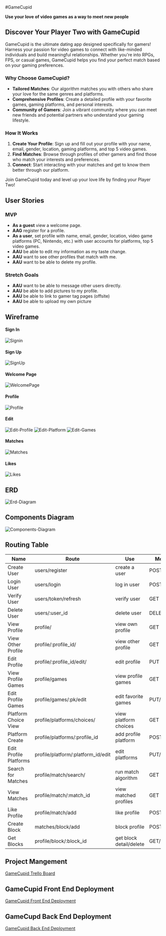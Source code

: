 #GameCupid

**Use your love of video games as a way to meet new people**
## Discover Your Player Two with GameCupid

GameCupid is the ultimate dating app designed specifically for gamers! Harness your passion for video games to connect with like-minded individuals and build meaningful relationships. Whether you're into RPGs, FPS, or casual games, GameCupid helps you find your perfect match based on your gaming preferences.

### Why Choose GameCupid?

- **Tailored Matches**: Our algorithm matches you with others who share your love for the same genres and platforms.
- **Comprehensive Profiles**: Create a detailed profile with your favorite games, gaming platforms, and personal interests.
- **Community of Gamers**: Join a vibrant community where you can meet new friends and potential partners who understand your gaming lifestyle.

### How It Works

1. **Create Your Profile**: Sign up and fill out your profile with your name, email, gender, location, gaming platforms, and top 5 video games.
2. **Find Matches**: Browse through profiles of other gamers and find those who match your interests and preferences.
3. **Connect**: Start interacting with your matches and get to know them better through our platform.

Join GameCupid today and level up your love life by finding your Player Two!

## User Stories

### MVP

- **As a guest** view a welcome page.
- **AAG** register for a profile.
- **As a user**, set profile with name, email, gender, location, video game platforms (PC, Nintendo, etc.) with user accounts for platforms, top 5 video games.
- **AAU** be able to edit my information as my taste change.
- **AAU** want to see other profiles that match with me.
- **AAU** want to be able to delete my profile.

### Stretch Goals

- **AAU** want to be able to message other users directly.
- **AAU** be able to add pictures to my profile.
- **AAU** be able to link to gamer tag pages (offsite)
- **AAU** be able to upload my own picture

## Wireframe


#### Sign In
![Signin](/public/image/signin.jpg)

#### Sign Up
![SignUp](/public/image/signup.jpg)

#### Welcome Page
![WelcomePage](/public/image/welcome.jpg)

#### Profile
![Profile](/public/image/user-profile.jpg)

#### Edit
![Edit-Profile](/public/image/edit-profile.jpg)
![Edit-Platform](/public/image/edit-platform.jpg)
![Edit-Games](/public/image/edit-games.jpg)

#### Matches
![Matches](/public/image/match-profile.jpg)

#### Likes
![Likes](/public/image/like.jpg)


## ERD
![Erd-Diagram](/public/image/ERD.png)

## Components Diagram
![Components-Diagram](/public/image/component%20Diagram.png)

## Routing Table
| Name             | Route                   | Use                     | Method       |
|------------------|-------------------------|-------------------------|--------------|
| Create User      | users/register          | create a user           | POST         |
| Login User       | users/login             | log in user             | POST         |
| Verify User      | users/token/refresh     | verify user             | GET          |
| Delete User      | users/:user_id          | delete user             | DELETE       |
| View Profile     | profile/                | view own profile        | GET          |
| View Other Profile| profile/:profile_id/   | view other profile      | GET          |
| Edit Profile     | profile/:profile_id/edit/| edit profile           | PUT          |
| View Profile Games| profile/games          | view profile games      | GET          |
| Edit Profile Games| profile/games/:pk/edit | edit favorite games     | PUT/DELETE   |
| Platform Choice View| profile/platforms/choices/| view platform choices| GET        |
| Platform Create   | profile/platforms/:profile_id| add profile platform | POST      |
| Edit Profile Platforms| profile/platform/:platform_id/edit | edit platforms | PUT/DELETE |
| Search for Matches | profile/match/search/ | run match algorithm     | GET          |
| View Matches     | profile/match/:match_id | view matched profiles   | GET          |
| Like Profile     | profile/match/add       | like profile            | POST         |
| Create Block     | matches/block/add       | block profile           | POST         |
| Get Blocks       |profile/block/:block_id  | get block detail/delete | GET/DELETE   |

## Project Mangement
[GameCupid Trello Board](https://trello.com/b/JT44Zi2F/gamecupid)

## GameCupid Front End Deployment
[GameCupid Front End Deployment](https://gamecupid.netlify.app/)

## GameCupd Back End Deployment
[GameCupid Back End Deployment](https://gamecupid-fc48081a5cff.herokuapp.com/)


